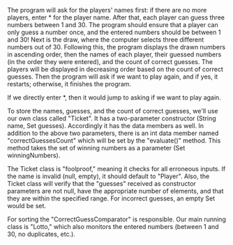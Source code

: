 The program will ask for the players' names first: if there are no more players, enter * for the player name.
After that, each player can guess three numbers between 1 and 30. The program should ensure that a player can only guess a number once, and the entered numbers should be between 1 and 30!
Next is the draw, where the computer selects three different numbers out of 30.
Following this, the program displays the drawn numbers in ascending order, then the names of each player, their guessed numbers (in the order they were entered), and the count of correct guesses. The players will be displayed in decreasing order based on the count of correct guesses.
Then the program will ask if we want to play again, and if yes, it restarts; otherwise, it finishes the program.

If we directly enter *, then it would jump to asking if we want to play again.

To store the names, guesses, and the count of correct guesses, we'll use our own class called "Ticket". It has a two-parameter constructor (String name, Set<Integer> guesses). Accordingly it has the data members as well. In addition to the above two parameters, there is an int data member named "correctGuessesCount" which will be set by the "evaluate()" method. This method takes the set of winning numbers as a parameter (Set<Integer> winningNumbers). 

The Ticket class is "foolproof," meaning it checks for all erroneous inputs. If the name is invalid (null, empty), it should default to "Player". Also, the Ticket class will verify that the "guesses" received as constructor parameters are not null, have the appropriate number of elements, and that they are within the specified range. For incorrect guesses, an empty Set would be set.

For sorting the "CorrectGuessComparator" is responsible.
Our main running class is "Lotto," which also monitors the entered numbers (between 1 and 30, no duplicates, etc.).
